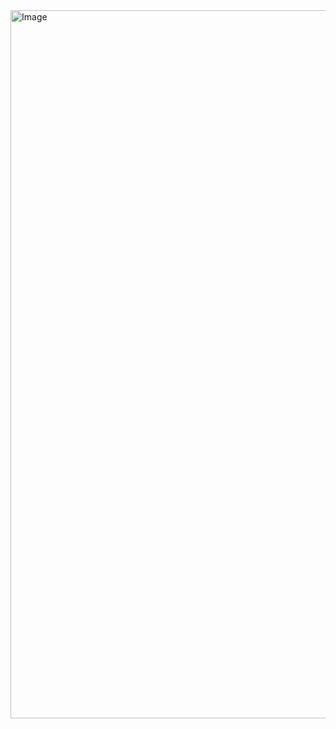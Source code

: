 <img width="1133" alt="Image" src="https://github.com/user-attachments/assets/b7d58589-f55c-400d-9892-eb10d2c4e22d" />
